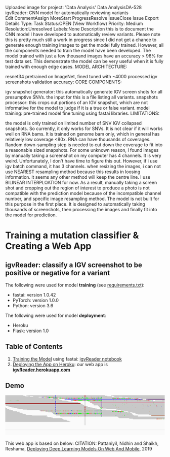 Uploaded image for project: 'Data Analysis'	
Data AnalysisDA-528
igvReader: CNN model for automatically reviewing variants	
 Edit CommentAssign
MoreStart ProgressResolve IssueClose Issue
 Export
Details
Type: Task
Status:OPEN (View Workflow)
Priority: Medium
Resolution:Unresolved
Labels:None
Description
this is to document the CNN model I have developed to automatically review variants. Please note this is pretty much still a work in progress since I did not get a chance to generate enough training images to get the model fully trained. However, all the components needed to train the model have been developed. The model trained with just a few thousand images have an accuracy > 98% for test data set. This demonstrate the model can be very useful when it is fully trained with enough edge cases.
MODEL ARCHITECTURE:

resnet34 pretrained on ImageNet, fined tuned with ~4000 processed igv screenshots
validation accuracy:
CORE COMPONENTS:

igv snapshot generator: this automatically generate IGV screen shots for all presumptive SNVs. the input for this is a file listing all variants.
snapshots processor: this crops out portions of an IGV snapshot, which are not informative for the model to judge if it is a true or false variant.
model training: pre-trained model fine tuning using fastai libraries.
LIMITATIONS:

the model is only trained on limited number of SNV IGV collapsed snapshots. So currently, it only works for SNVs.
It is not clear if it will works well on RNA bams. It is trained on genome bam only, which in general has relatively low coverage <80x. RNA can have thousands of coverages. Random down-sampling step is needed to cut down the coverage to fit into a reasonable sized snapshots.
For some unknown reason, I found images by manually taking a screenshot on my computer has 4 channels. It is very weird. Unfortunately, I don't have time to figure this out. However, if i use igv batch command, it has 3 channels. when resizing the images, i can not use NEAREST resampling method because this results in loosing information. it seems any other method will keep the centre line. I use BILINEAR INTERPLOATION for now.
As a result, manually taking a screen shot and cropping out the region of interest to produce a photo is not compatible with the prediction model because of the incompatible channel number, and specific image resampling method. The model is not built for this purpose in the first place. It is designed to automatically taking thousands of screenshots, then processing the images and finally fit into the model for prediction.

# Training a mutation classifier & Creating a Web App
## igvReader: classify a IGV screenshot to be positive or negative for a variant  

The following were used for model **training** (see [requirements.txt](requirements.txt)):    
- fastai:  version 1.0.42
- PyTorch:  version  1.0.0
- Python:  version 3.6

The following were used for model **deployment**:    
- Heroku
- Flask:  version 1.0
 

## Table of Contents
1.  [Training the Model](docs/1_training.md) using fastai:  [igvReader notebook](https://github.com/stuartzong/deepreview)
2.  [Deploying the App on Heroku](docs/2_heroku_app.md):  our web app is [**igvReader.herokuapp.com**](https://igvReader.herokuapp.com)


## Demo

![Demo](src/static/images/chr7_32,912,815_32,913,115.png)


This web app is based on below:
CITATION: Pattaniyil, Nidhin and Shaikh, Reshama, [Deploying Deep Learning Models On Web And Mobile](https://reshamas.github.io/deploying-deep-learning-models-on-web-and-mobile/), 2019

 


 

 
 
 

